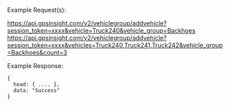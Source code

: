 Example Request(s):

https://api.gpsinsight.com/v2/vehiclegroup/addvehicle?session_token=xxxx&vehicle=Truck240&vehicle_group=Backhoes
https://api.gpsinsight.com/v2/vehiclegroup/addvehicle?session_token=xxxx&vehicles=Truck240,Truck241,Truck242&vehicle_group=Backhoes&count=3

Example Response:

    {
      head: { .... },
      data: "Success"
    }
